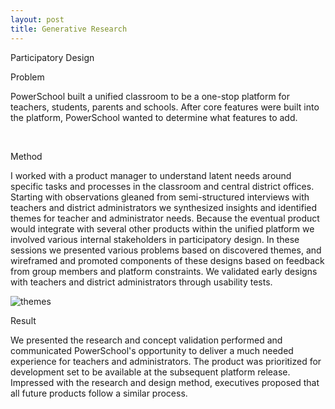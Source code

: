 ```yaml
---
layout: post
title: Generative Research
---
```


<div class="img_row">
	<img class="col three" src="{{ site.baseurl }}/img/participatory.jpg" alt="" title="Participatory Design"/>
</div>
<div class="col three caption">
	Participatory Design
</div>


Problem

PowerSchool built a unified classroom to be a one-stop platform for teachers, students, parents and schools. After core features were built into the platform, PowerSchool wanted to determine what features to add.

<div class="img_row">
	  <img class="col one" src="{{ site.baseurl }}/img/stickies.jpg" alt="" title="affinity diagramming"/>
	  <img class="col two" src="{{ site.baseurl }}/img/card1.png" alt="" title="prototypes"/>
	</div>


Method

I worked with a product manager to understand latent needs around specific tasks and processes in the classroom and central district offices. Starting with observations gleaned from semi-structured interviews with teachers and district administrators we synthesized insights and identified themes for teacher and administrator needs. Because the eventual product would integrate with several other products within the unified platform we involved various internal stakeholders in participatory design. In these sessions we presented various problems based on discovered themes, and wireframed and promoted components of these designs based on feedback from group members and platform constraints. We validated early designs with teachers and district administrators through usability tests. 

<div class="img_row">
	<img class="col three" src="{{ site.baseurl }}/img/theme.png" alt="themes" title="themes"/>
</div>

Result

We presented the research and concept validation performed and communicated PowerSchool's opportunity to deliver a much needed experience for teachers and administrators. The product was prioritized for development set to be available at the subsequent platform release. Impressed with the research and design method, executives proposed that all future products follow a similar process.  

